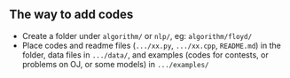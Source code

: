 ## The way to add codes
* Create a folder under `algorithm/` or `nlp/`, eg: `algorithm/floyd/`
* Place codes and readme files (`.../xx.py`, `.../xx.cpp`, `README.md`) in the folder, data files in `.../data/`, and examples (codes for contests, or problems on OJ, or some models) in `.../examples/`
